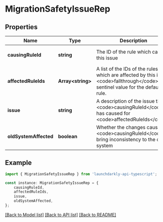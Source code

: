 # MigrationSafetyIssueRep


## Properties

Name | Type | Description | Notes
------------ | ------------- | ------------- | -------------
**causingRuleId** | **string** | The ID of the rule which caused this issue | [optional] [default to undefined]
**affectedRuleIds** | **Array&lt;string&gt;** | A list of the IDs of the rules which are affected by this issue. &lt;code&gt;fallthrough&lt;/code&gt; is a sentinel value for the default rule. | [optional] [default to undefined]
**issue** | **string** | A description of the issue that &lt;code&gt;causingRuleId&lt;/code&gt; has caused for &lt;code&gt;affectedRuleIds&lt;/code&gt;. | [optional] [default to undefined]
**oldSystemAffected** | **boolean** | Whether the changes caused by &lt;code&gt;causingRuleId&lt;/code&gt; bring inconsistency to the old system | [optional] [default to undefined]

## Example

```typescript
import { MigrationSafetyIssueRep } from 'launchdarkly-api-typescript';

const instance: MigrationSafetyIssueRep = {
    causingRuleId,
    affectedRuleIds,
    issue,
    oldSystemAffected,
};
```

[[Back to Model list]](../README.md#documentation-for-models) [[Back to API list]](../README.md#documentation-for-api-endpoints) [[Back to README]](../README.md)
